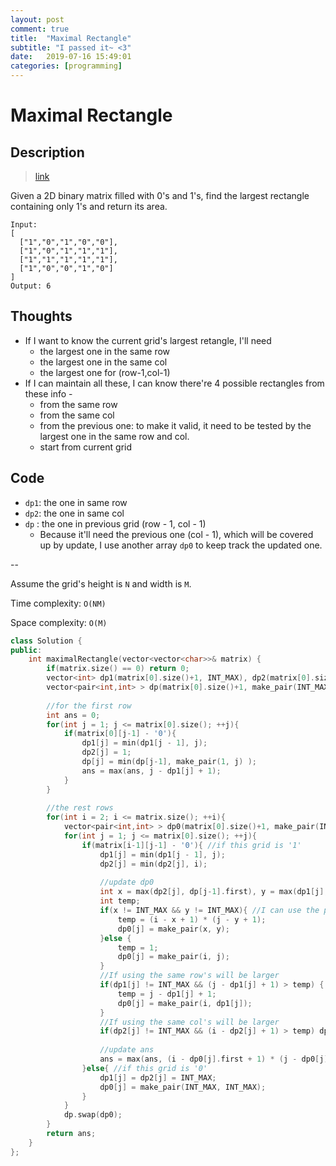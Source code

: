 ```yaml
---
layout: post
comment: true
title:  "Maximal Rectangle"
subtitle: "I passed it~ <3"
date:   2019-07-16 15:49:01
categories: [programming]
---		
```

		

# Maximal Rectangle

## Description

> [link](https://leetcode.com/problems/maximal-rectangle/)

Given a 2D binary matrix filled with 0's and 1's, find the largest rectangle containing only 1's and return its area.

```
Input:
[
  ["1","0","1","0","0"],
  ["1","0","1","1","1"],
  ["1","1","1","1","1"],
  ["1","0","0","1","0"]
]
Output: 6
```

## Thoughts

* If I want to know the current grid's largest retangle, I'll need
	* the largest one in the same row
	* the largest one in the same col
	* the largest one for (row-1,col-1)
* If I can maintain all these, I can know there're 4 possible rectangles from these info - 
	* from the same row
	* from the same col
	* from the previous one: to make it valid, it need to be tested by the largest one in the same row and col.
	* start from current grid
	

## Code 

* `dp1`: the one in same row
* `dp2`: the one in same col
* `dp` : the one in previous grid (row - 1, col - 1)
	* Because it'll need the previous one (col - 1), which will be covered up by update, I use another array `dp0` to keep track the updated one.

--

Assume the grid's height is `N` and width is `M`.

Time complexity: `O(NM)`

Space complexity: `O(M)`
	
```c++
class Solution {
public:
    int maximalRectangle(vector<vector<char>>& matrix) {
        if(matrix.size() == 0) return 0;
        vector<int> dp1(matrix[0].size()+1, INT_MAX), dp2(matrix[0].size()+1, INT_MAX);
        vector<pair<int,int> > dp(matrix[0].size()+1, make_pair(INT_MAX, INT_MAX) );
        
        //for the first row
        int ans = 0;
        for(int j = 1; j <= matrix[0].size(); ++j){
            if(matrix[0][j-1] - '0'){
                dp1[j] = min(dp1[j - 1], j);
                dp2[j] = 1;
                dp[j] = min(dp[j-1], make_pair(1, j) );
                ans = max(ans, j - dp1[j] + 1);
            }
        }
        
        //the rest rows
        for(int i = 2; i <= matrix.size(); ++i){
            vector<pair<int,int> > dp0(matrix[0].size()+1, make_pair(INT_MAX, INT_MAX) );
            for(int j = 1; j <= matrix[0].size(); ++j){
                if(matrix[i-1][j-1] - '0'){ //if this grid is '1'
                    dp1[j] = min(dp1[j - 1], j);
                    dp2[j] = min(dp2[j], i);
                    
                    //update dp0
                    int x = max(dp2[j], dp[j-1].first), y = max(dp1[j], dp[j-1].second);
                    int temp;
                    if(x != INT_MAX && y != INT_MAX){ //I can use the previous one (row-1,col-1)
                        temp = (i - x + 1) * (j - y + 1);
                        dp0[j] = make_pair(x, y);
                    }else {
                        temp = 1;
                        dp0[j] = make_pair(i, j);
                    }
                    //If using the same row's will be larger
                    if(dp1[j] != INT_MAX && (j - dp1[j] + 1) > temp) {
                        temp = j - dp1[j] + 1;
                        dp0[j] = make_pair(i, dp1[j]);
                    }
                    //If using the same col's will be larger
                    if(dp2[j] != INT_MAX && (i - dp2[j] + 1) > temp) dp0[j] = make_pair(dp2[j], j);
                    
                    //update ans
                    ans = max(ans, (i - dp0[j].first + 1) * (j - dp0[j].second + 1));
                }else{ //if this grid is '0'
                    dp1[j] = dp2[j] = INT_MAX;
                    dp0[j] = make_pair(INT_MAX, INT_MAX);
                }
            }
            dp.swap(dp0);
        }
        return ans;
    }
};
```

